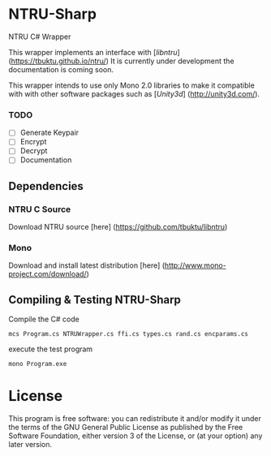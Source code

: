 # NTRU-Sharp
NTRU C# Wrapper

This wrapper implements an interface with [*libntru*] (https://tbuktu.github.io/ntru/) It is currently under development the documentation is coming soon.

This wrapper intends to use only Mono 2.0  libraries to make it compatible with with other software packages such as [*Unity3d*] (http://unity3d.com/).

### TODO
- [ ] Generate Keypair
- [ ] Encrypt
- [ ] Decrypt
- [ ] Documentation

## Dependencies

### NTRU C Source

Download NTRU source [here] (https://github.com/tbuktu/libntru)

### Mono

Download and install latest distribution [here] (http://www.mono-project.com/download/)

## Compiling & Testing NTRU-Sharp

Compile the C# code

`mcs Program.cs NTRUWrapper.cs ffi.cs types.cs rand.cs encparams.cs`

execute the test program

`mono Program.exe`

# License

This program is free software: you can redistribute it and/or modify it under the terms of the GNU General Public License as published by the Free Software Foundation, either version 3 of the License, or (at your option) any later version.
